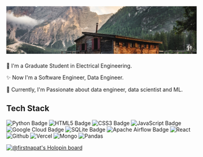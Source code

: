 
![Header](./1661608527138.jfif)
---------------------

<p> 🌱 I'm a Graduate Student in Electrical Engineering.</p>
<p> ✨ Now I'm a Software Engineer, Data Engineer.</p>
<p> 🥸 Currently, I'm Passionate about data engineer, data scientist and ML.</p>

## Tech Stack

![Python Badge](https://img.shields.io/badge/Python-3776AB?logo=python&logoColor=fff&style=for-the-badge) ![HTML5 Badge](https://img.shields.io/badge/HTML5-E34F26?logo=html5&logoColor=fff&style=for-the-badge) ![CSS3 Badge](https://img.shields.io/badge/CSS3-1572B6?logo=css3&logoColor=fff&style=for-the-badge) ![JavaScript Badge](https://img.shields.io/badge/JavaScript-F7DF1E?logo=javascript&logoColor=000&style=for-the-badge) ![Google Cloud Badge](https://img.shields.io/badge/Google%20Cloud-4285F4?logo=googlecloud&logoColor=fff&style=for-the-badge) ![SQLite Badge](https://img.shields.io/badge/SQLite-003B57?logo=sqlite&logoColor=fff&style=for-the-badge) ![Apache Airflow Badge](https://img.shields.io/badge/Apache%20Airflow-017CEE?logo=apacheairflow&logoColor=fff&style=for-the-badge)
![React](https://img.shields.io/badge/react-%2361DAFB.svg?&style=for-the-badge&logo=react&logoColor=black) ![Github](https://img.shields.io/badge/github-%23181717.svg?&style=for-the-badge&logo=github&logoColor=white) ![Vercel](https://img.shields.io/badge/vercel-%23000000.svg?&style=for-the-badge&logo=vercel&logoColor=white) ![Mongo](https://img.shields.io/badge/mongodb-%2347A248.svg?&style=for-the-badge&logo=mongodb&logoColor=white) ![Pandas](https://img.shields.io/badge/pandas-%23150458.svg?&style=for-the-badge&logo=pandas&logoColor=white)




[![@firstnapat's Holopin board](https://holopin.me/firstnapat)](https://holopin.io/@firstnapat)







<!-- **firstnapat/firstnapat** is a ✨ _special_ ✨ repository because its `README.md` (this file) appears on your GitHub profile.
 -->
 
 

<!-- 
- 🔭 I’m currently working on ...
-  ...
-  I’m looking to collaborate on ...
- 🤔 I’m looking for help with ...
- 💬 Ask me about ...
- 📫 How to reach me: ...
- 😄 Pronouns: ...
- ⚡ Fun fact: ...

 -->
